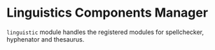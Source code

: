# Linguistics Components Manager

`linguistic` module handles the registered modules for spellchecker, hyphenator and thesaurus.
